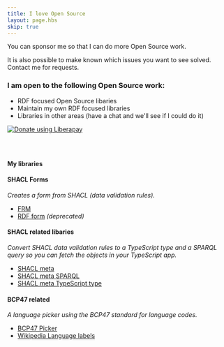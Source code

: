 ```yaml
---
title: I love Open Source
layout: page.hbs
skip: true
---
```


You can sponsor me so that I can do more Open Source work. 

It is also possible to make known which issues you want to see solved. <br>
Contact me for requests.

### I am open to the following Open Source work:

- RDF focused Open Source libaries
- Maintain my own RDF focused libraries
- Libraries in other areas (have a chat and we'll see if I could do it)

<a target="_blank" href="https://liberapay.com/danielbeeke/donate">
    <img alt="Donate using Liberapay" src="https://liberapay.com/assets/widgets/donate.svg">
</a>

<br><br>

__My libraries__

<div class="lists">

<div>

#### SHACL Forms

_Creates a form from SHACL (data validation rules)._

- [FRM](https://github.com/danielbeeke/frm)
- [RDF form](https://github.com/danielbeeke/rdf-form) _(deprecated)_

</div>

<div>

#### SHACL related libaries

_Convert SHACL data validation rules to a TypeScript type and a SPARQL query so you can fetch the objects in your TypeScript app._

- [SHACL meta](https://github.com/danielbeeke/shacl-meta)
- [SHACL meta SPARQL](https://github.com/danielbeeke/shacl-meta-sparql)
- [SHACL meta TypeScript type](https://github.com/danielbeeke/shacl-meta-type)

</div>

<div>

#### BCP47 related

_A language picker using the BCP47 standard for language codes._

- [BCP47 Picker](https://github.com/OM-MediaWorks/bcp47-picker)
- [Wikipedia Language labels](https://github.com/OM-MediaWorks/wikipedia-language-labels)

</div>

</div>

